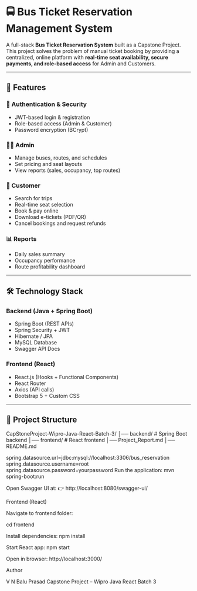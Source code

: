 # 🚍 Bus Ticket Reservation Management System

A full-stack **Bus Ticket Reservation System** built as a Capstone Project.  
This project solves the problem of manual ticket booking by providing a centralized, online platform with **real-time seat availability, secure payments, and role-based access** for Admin and Customers.

---

## 📌 Features

### 🔑 Authentication & Security
- JWT-based login & registration
- Role-based access (Admin & Customer)
- Password encryption (BCrypt)

### 👨‍💼 Admin
- Manage buses, routes, and schedules
- Set pricing and seat layouts
- View reports (sales, occupancy, top routes)

### 👥 Customer
- Search for trips
- Real-time seat selection
- Book & pay online
- Download e-tickets (PDF/QR)
- Cancel bookings and request refunds

### 📊 Reports
- Daily sales summary
- Occupancy performance
- Route profitability dashboard

---

## 🛠 Technology Stack

### Backend (Java + Spring Boot)
- Spring Boot (REST APIs)
- Spring Security + JWT
- Hibernate / JPA
- MySQL Database
- Swagger API Docs

### Frontend (React)
- React.js (Hooks + Functional Components)
- React Router
- Axios (API calls)
- Bootstrap 5 + Custom CSS

---

## 📂 Project Structure
CapStoneProject-Wipro-Java-React-Batch-3/
│── backend/ # Spring Boot backend
│── frontend/ # React frontend
│── Project_Report.md
│── README.md

spring.datasource.url=jdbc:mysql://localhost:3306/bus_reservation
spring.datasource.username=root
spring.datasource.password=yourpassword
Run the application:
mvn spring-boot:run

Open Swagger UI at:
👉 http://localhost:8080/swagger-ui/

Frontend (React)

Navigate to frontend folder:

cd frontend

Install dependencies:
npm install

Start React app:
npm start

Open in browser:
http://localhost:3000/

Author

V N Balu Prasad
Capstone Project – Wipro Java React Batch 3
